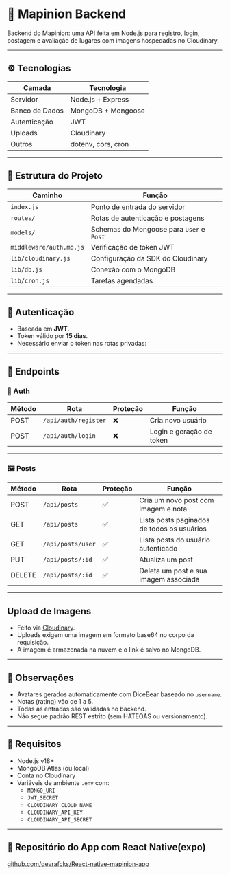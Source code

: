 # 🧠 Mapinion Backend

Backend do Mapinion: uma API feita em Node.js para registro, login, postagem e avaliação de lugares com imagens hospedadas no Cloudinary.

---

## ⚙️ Tecnologias

| Camada        | Tecnologia             |
|---------------|------------------------|
| Servidor      | Node.js + Express      |
| Banco de Dados| MongoDB + Mongoose     |
| Autenticação  | JWT                    |
| Uploads       | Cloudinary             |
| Outros        | dotenv, cors, cron     |

---

## 📁 Estrutura do Projeto

| Caminho               | Função                                         |
|------------------------|------------------------------------------------|
| `index.js`             | Ponto de entrada do servidor                  |
| `routes/`              | Rotas de autenticação e postagens             |
| `models/`              | Schemas do Mongoose para `User` e `Post`      |
| `middleware/auth.md.js`| Verificação de token JWT                      |
| `lib/cloudinary.js`    | Configuração da SDK do Cloudinary             |
| `lib/db.js`            | Conexão com o MongoDB                         |
| `lib/cron.js`          | Tarefas agendadas                             |

---

## 🔐 Autenticação

- Baseada em **JWT**.
- Token válido por **15 dias**.
- Necessário enviar o token nas rotas privadas:

---

## 🔗 Endpoints

### 🧾 Auth

| Método | Rota                 | Proteção | Função                    |
|--------|----------------------|----------|---------------------------|
| POST   | `/api/auth/register` | ❌        | Cria novo usuário         |
| POST   | `/api/auth/login`    | ❌        | Login e geração de token  |

---

### 🖼️ Posts

| Método | Rota                | Proteção | Função                                 |
|--------|---------------------|----------|----------------------------------------|
| POST   | `/api/posts`        | ✅        | Cria um novo post com imagem e nota    |
| GET    | `/api/posts`        | ✅        | Lista posts paginados de todos os usuários |
| GET    | `/api/posts/user`   | ✅        | Lista posts do usuário autenticado     |
| PUT    | `/api/posts/:id`    | ✅        | Atualiza um post                       |
| DELETE | `/api/posts/:id`    | ✅        | Deleta um post e sua imagem associada  |

---

##  Upload de Imagens

- Feito via [Cloudinary](https://cloudinary.com).
- Uploads exigem uma imagem em formato base64 no corpo da requisição.
- A imagem é armazenada na nuvem e o link é salvo no MongoDB.

---

## 📌 Observações

- Avatares gerados automaticamente com DiceBear baseado no `username`.
- Notas (rating) vão de 1 a 5.
- Todas as entradas são validadas no backend.
- Não segue padrão REST estrito (sem HATEOAS ou versionamento).

---

## 🧪 Requisitos

- Node.js v18+
- MongoDB Atlas (ou local)
- Conta no Cloudinary
- Variáveis de ambiente `.env` com:
  - `MONGO_URI`
  - `JWT_SECRET`
  - `CLOUDINARY_CLOUD_NAME`
  - `CLOUDINARY_API_KEY`
  - `CLOUDINARY_API_SECRET`

---

## 🔗 Repositório do App com React Native(expo)

[github.com/devrafcks/React-native-mapinion-app](https://github.com/devrafcks/React-native_mapinion-app)

